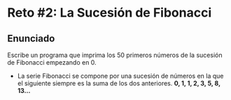 # Reto #2: La Sucesión de Fibonacci

## Enunciado

Escribe un programa que imprima los 50 primeros números de la sucesión de Fibonacci empezando en 0.

- La serie Fibonacci se compone por una sucesión de números en la que el siguiente siempre es la suma de los dos anteriores. **0, 1, 1, 2, 3, 5, 8, 13...**
